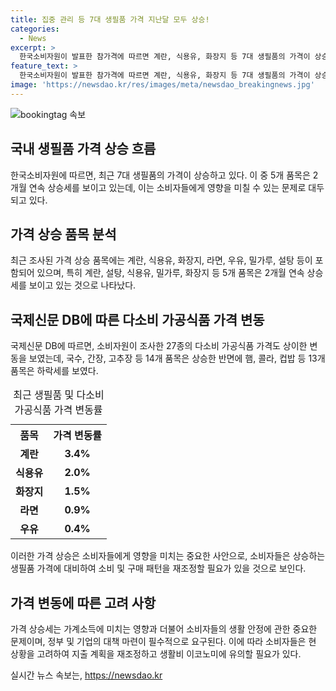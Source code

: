 ```yaml
---
title: 집중 관리 등 7대 생필품 가격 지난달 모두 상승!
categories:
  - News
excerpt: >
  한국소비자원이 발표한 참가격에 따르면 계란, 식용유, 화장지 등 7대 생필품의 가격이 상승했다. 이 중 5개 품목은 2개월째 상승세를 보이고 있으며, 전월 대비 우유, 계란, 밀가루, 식용유, 화장지, 설탕 등 6개 품목이 오르고 라면만 하락했다. 또한, 다소비 가공식품 27종의 가격 역시 상승하거나 하락하는 경향을 보였다.
feature_text: >
  한국소비자원이 발표한 참가격에 따르면 계란, 식용유, 화장지 등 7대 생필품의 가격이 상승했다. 이 중 5개 품목은 2개월째 상승세를 보이고 있으며, 전월 대비 우유, 계란, 밀가루, 식용유, 화장지, 설탕 등 6개 품목이 오르고 라면만 하락했다. 또한, 다소비 가공식품 27종의 가격 역시 상승하거나 하락하는 경향을 보였다.
image: 'https://newsdao.kr/res/images/meta/newsdao_breakingnews.jpg'
---
```


<p><img src="https://newsdao.kr/res/images/meta/newsdao_breakingnews.jpg" alt="bookingtag 속보" /></p>

<h2 data-ke-size="size26">국내 생필품 가격 상승 흐름</h2>

<p data-ke-size="size16">한국소비자원에 따르면, 최근 7대 생필품의 가격이 상승하고 있다. 이 중 5개 품목은 2개월 연속 상승세를 보이고 있는데, 이는 소비자들에게 영향을 미칠 수 있는 문제로 대두되고 있다.</p>

<h2 data-ke-size="size26">가격 상승 품목 분석</h2>

<p data-ke-size="size16">최근 조사된 가격 상승 품목에는 계란, 식용유, 화장지, 라면, 우유, 밀가루, 설탕 등이 포함되어 있으며, 특히 계란, 설탕, 식용유, 밀가루, 화장지 등 5개 품목은 2개월 연속 상승세를 보이고 있는 것으로 나타났다.</p>

<h2 data-ke-size="size26">국제신문 DB에 따른 다소비 가공식품 가격 변동</h2>

<p data-ke-size="size16">국제신문 DB에 따르면, 소비자원이 조사한 27종의 다소비 가공식품 가격도 상이한 변동을 보였는데, 국수, 간장, 고추장 등 14개 품목은 상승한 반면에 햄, 콜라, 컵밥 등 13개 품목은 하락세를 보였다.</p>

<table>
  <caption>최근 생필품 및 다소비 가공식품 가격 변동률</caption>
  <tr>
    <th scope="col">품목</th>
    <th scope="col">가격 변동률</th>
  </tr>
  <tr>
    <td style="text-align: center; height: 17px;"><b>계란</b></td>
    <td style="text-align: center; height: 17px;"><b>3.4%</b></td>
  </tr>
  <tr>
    <td style="text-align: center; height: 17px;"><b>식용유</b></td>
    <td style="text-align: center; height: 17px;"><b>2.0%</b></td>
  </tr>
  <tr>
    <td style="text-align: center; height: 17px;"><b>화장지</b></td>
    <td style="text-align: center; height: 17px;"><b>1.5%</b></td>
  </tr>
  <tr>
    <td style="text-align: center; height: 17px;"><b>라면</b></td>
    <td style="text-align: center; height: 17px;"><b>0.9%</b></td>
  </tr>
  <tr>
    <td style="text-align: center; height: 17px;"><b>우유</b></td>
    <td style="text-align: center; height: 17px;"><b>0.4%</b></td>
  </tr>
</table>

<p data-ke-size="size16">이러한 가격 상승은 소비자들에게 영향을 미치는 중요한 사안으로, 소비자들은 상승하는 생필품 가격에 대비하여 소비 및 구매 패턴을 재조정할 필요가 있을 것으로 보인다.</p>

<h2 data-ke-size="size26">가격 변동에 따른 고려 사항</h2>

<p data-ke-size="size16">가격 상승세는 가계소득에 미치는 영향과 더불어 소비자들의 생활 안정에 관한 중요한 문제이며, 정부 및 기업의 대책 마련이 필수적으로 요구된다. 이에 따라 소비자들은 현 상황을 고려하여 지출 계획을 재조정하고 생활비 이코노미에 유의할 필요가 있다.</p>
실시간 뉴스 속보는, <a href="https://newsdao.kr" rel="dofollow">https://newsdao.kr</a>


